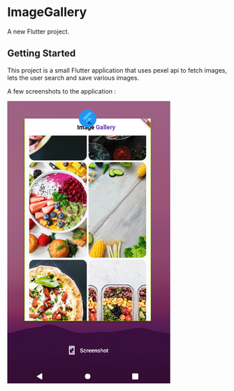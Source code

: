 
# ImageGallery

A new Flutter project.

## Getting Started

This project is a small Flutter application that uses pexel api to fetch images, lets the user search and save various images.

A few screenshots to the application :

![](images/appoverview.png)

